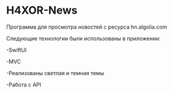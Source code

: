 # H4XOR-News

Программа для просмотра новостей с  ресурса hn.algolia.com

Следующие технологии были использованы в приложении:

-SwiftUI

-MVC

-Реализованы светлая и темная темы

-Работа с API
